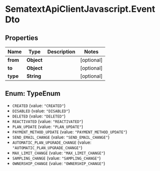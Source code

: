 # SematextApiClientJavascript.EventDto

## Properties
| Name     | Type       | Description | Notes      |
| -------- | ---------- | ----------- | ---------- |
| **from** | **Object** |             | [optional] |
| **to**   | **Object** |             | [optional] |
| **type** | **String** |             | [optional] |

<a name="TypeEnum"></a>
## Enum: TypeEnum

* `CREATED` (value: `"CREATED"`)
* `DISABLED` (value: `"DISABLED"`)
* `DELETED` (value: `"DELETED"`)
* `REACTIVATED` (value: `"REACTIVATED"`)
* `PLAN_UPDATE` (value: `"PLAN_UPDATE"`)
* `PAYMENT_METHOD_UPDATE` (value: `"PAYMENT_METHOD_UPDATE"`)
* `SEND_EMAIL_CHANGE` (value: `"SEND_EMAIL_CHANGE"`)
* `AUTOMATIC_PLAN_UPGRADE_CHANGE` (value: `"AUTOMATIC_PLAN_UPGRADE_CHANGE"`)
* `MAX_LIMIT_CHANGE` (value: `"MAX_LIMIT_CHANGE"`)
* `SAMPLING_CHANGE` (value: `"SAMPLING_CHANGE"`)
* `OWNERSHIP_CHANGE` (value: `"OWNERSHIP_CHANGE"`)
